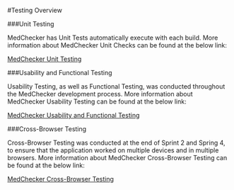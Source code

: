 #Testing Overview

###Unit Testing

MedChecker has Unit Tests automatically execute with each build. More information about MedChecker Unit Checks can be found at the below link:

[MedChecker Unit Testing](https://github.com/IBCDBS/medchecker/blob/devops/testing/unit-testing.md)

###Usability and Functional Testing

Usability Testing, as well as Functional Testing, was conducted throughout the MedChecker development process. More information about MedChecker Usability Testing can be found at the below link:

[MedChecker Usability and Functional Testing](https://github.com/IBCDBS/medchecker/blob/master/testing/usability-testing.md)

###Cross-Browser Testing

Cross-Browser Testing was conducted at the end of Sprint 2 and Spring 4, to ensure that the application worked on multiple devices and in multiple browsers. More information about MedChecker Cross-Browser Testing can be found at the below link:

[MedChecker Cross-Browser Testing](https://github.com/IBCDBS/medchecker/blob/master/testing/crossbrowser-testing.md)
